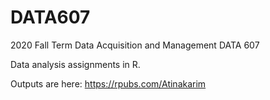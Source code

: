 # DATA607
2020 Fall Term Data Acquisition and Management DATA 607

Data analysis assignments in R.

Outputs are here: https://rpubs.com/Atinakarim
